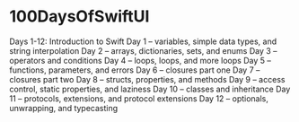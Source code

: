 # 100DaysOfSwiftUI


Days 1-12: Introduction to Swift
Day 1 – variables, simple data types, and string interpolation
Day 2 – arrays, dictionaries, sets, and enums
Day 3 – operators and conditions
Day 4 – loops, loops, and more loops
Day 5 – functions, parameters, and errors
Day 6 – closures part one
Day 7 – closures part two
Day 8 – structs, properties, and methods
Day 9 – access control, static properties, and laziness
Day 10 – classes and inheritance
Day 11 – protocols, extensions, and protocol extensions
Day 12 – optionals, unwrapping, and typecasting
